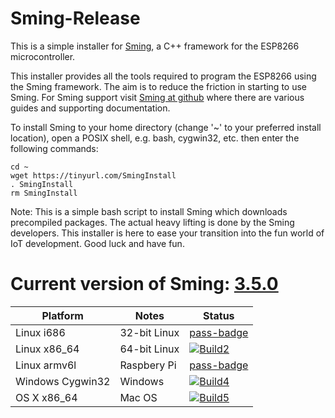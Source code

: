 # Sming-Release
This is a simple installer for [Sming](https://github.com/SmingHub/Sming), a C++ framework for the ESP8266 microcontroller.

This installer provides all the tools required to program the ESP8266 using the Sming framework. The aim is to reduce the friction in starting to use Sming. For Sming support visit [Sming at github](https://github.com/SmingHub/Sming) where there are various guides and supporting documentation.

To install Sming to your home directory (change '~' to your preferred install location), open a POSIX shell, e.g. bash, cygwin32, etc. then enter the following commands:

```
cd ~
wget https://tinyurl.com/SmingInstall
. SmingInstall
rm SmingInstall
```

Note: This is a simple bash script to install Sming which downloads precompiled packages. The actual heavy lifting is done by the Sming developers. This installer is here to ease your transition into the fun world of IoT development. Good luck and have fun.

# Current version of Sming: [3.5.0](https://github.com/SmingHub/Sming/releases/tag/3.5.0)

| Platform         | Notes |  Status                             |
|------------------|-------|-------------------------------------|
| Linux i686       | 32-bit Linux | [pass-badge]                 |
| Linux x86_64     | 64-bit Linux | [![Build2][2-badge]][2-link] |
| Linux armv6l     | Raspbery Pi  | [pass-badge]                 |
| Windows Cygwin32 | Windows      | [![Build4][4-badge]][4-link] |
| OS X x86_64      | Mac OS       | [![Build5][5-badge]][5-link] |

[pass-badge]: https://img.shields.io/badge/build-passing-brightgreen.svg
[fail-badge]: https://img.shields.io/badge/build-failure-red.svg
[2-badge]: https://travis-matrix-badges.herokuapp.com/repos/riban-bw/Sming-Release/branches/master/1
[4-badge]: https://ci.appveyor.com/api/projects/status/3tcob4ifowxd5jfg?svg=true
[5-badge]: https://travis-matrix-badges.herokuapp.com/repos/riban-bw/Sming-Release/branches/master/2

[2-link]: https://travis-ci.org/riban-bw/Sming-Release
[4-link]: https://ci.appveyor.com/project/riban-bw/sming-release
[5-link]: https://travis-ci.org/riban-bw/Sming-Release
